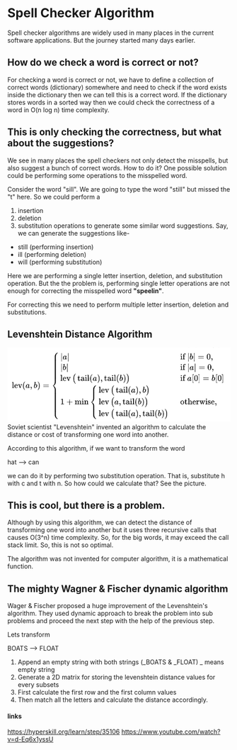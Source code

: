 # Spell Checker Algorithm

Spell checker algorithms are widely used in many places in the current software applications.
But the journey started many days earlier.

## How do we check a word is correct or not?
For checking a word is correct or not, we have to define a collection of correct words (dictionary) somewhere
and need to check if the word exists inside the dictionary then we can tell this is a correct word.
If the dictionary stores words in a sorted way then we could check the correctness of a word in O(n log n) time
complexity.

## This is only checking the correctness, but what about the suggestions?
We see in many places the spell checkers not only detect the misspells, but also suggest a bunch of correct
words. How to do it? One possible solution could be performing some operations to the misspelled word.

Consider the word "sill". We are going to type the word "still" but missed the "t" here. So we could perform a
1. insertion
2. deletion
3. substitution
operations to generate some similar word suggestions. Say, we can generate the suggestions like-
- still (performing insertion)
- ill (performing deletion)
- will (performing substitution)

Here we are performing a single letter insertion, deletion, and substitution operation. But the the problem is,
performing single letter operations are not enough for correcting the misspelled word __"speelin"__.

For correcting this we need to perform multiple letter insertion, deletion and substitutions.

## Levenshtein Distance Algorithm
![levenshtein distance](./levenshtein-distance.png)
Soviet scientist "Levenshtein" invented an algorithm
to calculate the distance or cost of transforming one
word into another.

According to this algorithm, if we want to transform the word

hat --> can

we can do it by performing two substitution operation.
That is, substitute h with c and t with n. So how could
we calculate that? See the picture.

## This is cool, but there is a problem.
Although by using this algorithm, we can detect
the distance of transforming one word into another
but it uses three recursive calls that causes O(3^n)
time complexity. So, for the big words, it may exceed
the call stack limit. So, this is not so optimal.

The algorithm was not invented for computer algorithm,
it is a mathematical function.

## The mighty Wagner & Fischer dynamic algorithm
Wager & Fischer proposed a huge improvement of the Levenshtein's algorithm.
They used dynamic approach to break the problem into sub problems
and proceed the next step with the help of the previous step.

Lets transform

BOATS --> FLOAT

1. Append an empty string with both strings (_BOATS & _FLOAT) _ means empty string
2. Generate a 2D matrix for storing the levenshtein distance values for every subsets
3. First calculate the first row and the first column values
4. Then match all the letters and calculate the distance accordingly.



#### links
https://hyperskill.org/learn/step/35106
https://www.youtube.com/watch?v=d-Eq6x1yssU
